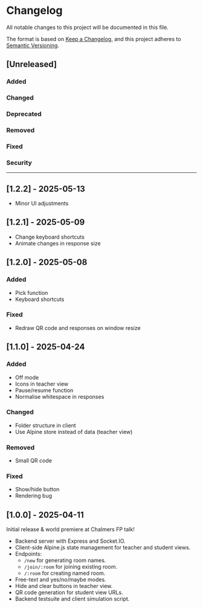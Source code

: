 # Changelog

All notable changes to this project will be documented in this file.

The format is based on [Keep a Changelog](https://keepachangelog.com/en/1.1.0/),
and this project adheres to [Semantic Versioning](https://semver.org/spec/v2.0.0.html).

## [Unreleased]

### Added

### Changed

### Deprecated

### Removed

### Fixed

### Security

---

## [1.2.2] - 2025-05-13

- Minor UI adjustments

## [1.2.1] - 2025-05-09

- Change keyboard shortcuts
- Animate changes in response size

## [1.2.0] - 2025-05-08

### Added

- Pick function
- Keyboard shortcuts

### Fixed

- Redraw QR code and responses on window resize

## [1.1.0] - 2025-04-24

### Added

- Off mode
- Icons in teacher view
- Pause/resume function
- Normalise whitespace in responses

### Changed

- Folder structure in client
- Use Alpine store instead of data (teacher view)

### Removed

- Small QR code

### Fixed

- Show/hide button
- Rendering bug

## [1.0.0] - 2025-04-11

Initial release & world premiere at Chalmers FP talk!

- Backend server with Express and Socket.IO.
- Client-side Alpine.js state management for teacher and student views.
- Endpoints:
  - `/new` for generating room names.
  - `/join/:room` for joining existing room.
  - `/:room` for creating named room.
- Free-text and yes/no/maybe modes.
- Hide and clear buttons in teacher view.
- QR code generation for student view URLs.
- Backend testsuite and client simulation script.
